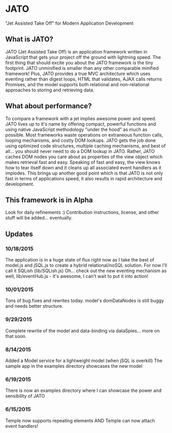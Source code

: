 # JATO
"Jet Assisted Take Off" for Modern Application Development

## What is JATO?
JATO (Jet Assisted Take Off) is an application framework written in JavaScript that gets your project off the ground with lightning speed. The first thing that should excite you about the JATO framework is the tiny footprint.  JATO unminified is smaller than any other comparable minified framework!  Plus, JATO provides a true MVC architecture which uses eventing rather than digest loops, HTML that validates, AJAX calls returns Promises, and the model supports both relational and non-relational approaches to storing and retrieving data.

## What about performance?
To compare a framework with a jet implies awesome power and speed.  JATO lives up to it's name by offering compact, powerful functions and using native JavaScript methodology "under the hood" as much as possible. Most frameworks waste operations on extraneous function calls, looping mechanisms, and costly DOM lookups.  JATO gets the job done using optimized code structures, multiple caching mechanisms, and best of all... you should never need to do a DOM lookup in JATO.  Rather, JATO caches DOM nodes you care about as properties of the view object which makes retrieval fast and easy.  Speaking of fast and easy, the view knows how to tear itself down and it cleans up all associated event handlers as it implodes.  This brings up another good point which is that JATO is not only fast in terms of applications speed, it also results in rapid architecture and development.

## This framework is in Alpha
Look for daily refinements :)
Contribution instructions, license, and other stuff will be added... eventually.

## Updates
### 10/18/2015
The application is in a huge state of flux right now as I take the best of model.js and jSQL.js to create a hybrid
relational/noSQL solution. For now I'll call it SQLish (lib/SQLish.js)
Oh... check out the new eventing mechanism as well, lib/eventHub.js - it's awesome, I can't wait to put it into action!
### 10/01/2015
Tons of bug fixes and rewrites today. model's domDataNodes is still buggy and needs better structure.
### 9/29/2015
Complete rewrite of the model and data-binding via dataSpies... more on that soon.
### 8/14/2015
Added a Model service for a lightweight model (when jSQL is overkill)
The sample app in the examples directory showcases the new model
### 6/19/2015
There is now an examples directory where I can showcase the power and sensibility of JATO
### 6/15/2015
Temple now supports repeating elements AND Temple can now attach event handlers!